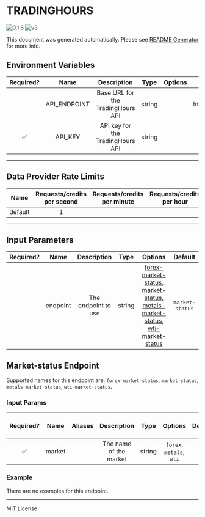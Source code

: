# TRADINGHOURS

![0.1.6](https://img.shields.io/github/package-json/v/goplugin/external-adapters-js?filename=packages/sources/tradinghours/package.json) ![v3](https://img.shields.io/badge/framework%20version-v3-blueviolet)

This document was generated automatically. Please see [README Generator](../../scripts#readme-generator) for more info.

## Environment Variables

| Required? |     Name     |            Description            |  Type  | Options |            Default             |
| :-------: | :----------: | :-------------------------------: | :----: | :-----: | :----------------------------: |
|           | API_ENDPOINT | Base URL for the TradingHours API | string |         | `https://api.tradinghours.com` |
|    ✅     |   API_KEY    | API key for the TradingHours API  | string |         |                                |

---

## Data Provider Rate Limits

|  Name   | Requests/credits per second | Requests/credits per minute | Requests/credits per hour | Note |
| :-----: | :-------------------------: | :-------------------------: | :-----------------------: | :--: |
| default |              1              |                             |                           |      |

---

## Input Parameters

| Required? |   Name   |     Description     |  Type  |                                                                                         Options                                                                                         |     Default     |
| :-------: | :------: | :-----------------: | :----: | :-------------------------------------------------------------------------------------------------------------------------------------------------------------------------------------: | :-------------: |
|           | endpoint | The endpoint to use | string | [forex-market-status](#market-status-endpoint), [market-status](#market-status-endpoint), [metals-market-status](#market-status-endpoint), [wti-market-status](#market-status-endpoint) | `market-status` |

## Market-status Endpoint

Supported names for this endpoint are: `forex-market-status`, `market-status`, `metals-market-status`, `wti-market-status`.

### Input Params

| Required? |  Name  | Aliases |      Description       |  Type  |         Options          | Default | Depends On | Not Valid With |
| :-------: | :----: | :-----: | :--------------------: | :----: | :----------------------: | :-----: | :--------: | :------------: |
|    ✅     | market |         | The name of the market | string | `forex`, `metals`, `wti` |         |            |                |

### Example

There are no examples for this endpoint.

---

MIT License
